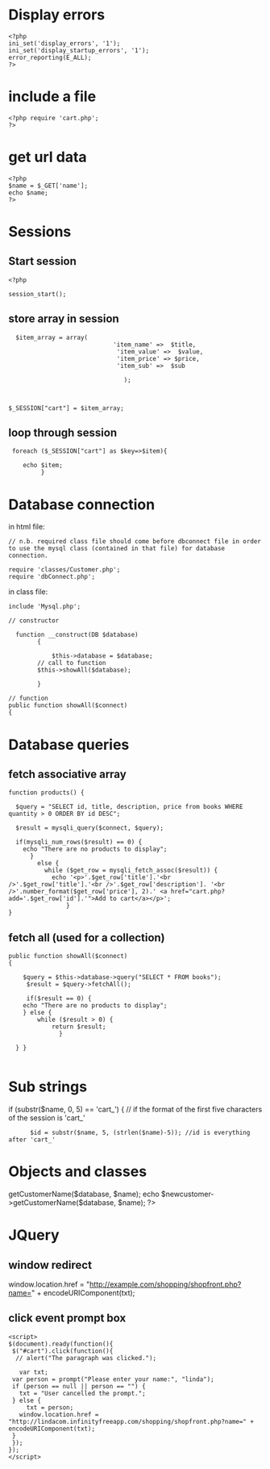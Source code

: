 Display errors
==============

```
<?php 
ini_set('display_errors', '1');
ini_set('display_startup_errors', '1');
error_reporting(E_ALL);
?> 
```

include a file
==============
```
<?php require 'cart.php'; 
?>
```

get url data
=============

```
<?php 
$name = $_GET['name'];
echo $name;
?>
```

Sessions
=========

Start session
--------------

```
<?php

session_start();
```

store array in session
-----------------------
```
  $item_array = array( 
                             'item_name' =>  $title,
                              'item_value' =>  $value,
                              'item_price' => $price,
                              'item_sub' =>  $sub 

                                );  

                                 
              
$_SESSION["cart"] = $item_array;
```

loop through session
------------------------
```
 foreach ($_SESSION["cart"] as $key=>$item){
  
    echo $item; 
         }
```

Database connection
==================

in html file:

```
// n.b. required class file should come before dbconnect file in order to use the mysql class (contained in that file) for database connection.

require 'classes/Customer.php'; 
require 'dbConnect.php';
```

in class file:

```
include 'Mysql.php';

// constructor

  function __construct(DB $database)
        {

            $this->database = $database;
        // call to function
        $this->showAll($database);

        } 
        
// function
public function showAll($connect)
{
```

Database queries
================
fetch associative array
----------------------

```
function products() {

  $query = "SELECT id, title, description, price from books WHERE quantity > 0 ORDER BY id DESC";

  $result = mysqli_query($connect, $query);

  if(mysqli_num_rows($result) == 0) {
    echo "There are no products to display";
      }
        else {
          while ($get_row = mysqli_fetch_assoc($result)) {
            echo '<p>'.$get_row['title'].'<br />'.$get_row['title'].'<br />'.$get_row['description']. '<br />'.number_format($get_row['price'], 2).' <a href="cart.php?add='.$get_row['id'].'">Add to cart</a></p>';
                }
}
```

fetch all (used for a collection)
---------------------------

```
public function showAll($connect)
{

    $query = $this->database->query("SELECT * FROM books");
     $result = $query->fetchAll();
     
     if($result == 0) { 
    echo "There are no products to display"; 
    } else { 
        while ($result > 0) { 
            return $result;
              }

  } }
  
```



Sub strings
===========
 if (substr($name, 0, 5) == 'cart_') { // if the format of the first five characters of the session is 'cart_' 

          $id = substr($name, 5, (strlen($name)-5)); //id is everything after 'cart_'  
          
 Objects and classes
 ===================
 
 <?php
// creates new customer object and gets results of query from the method in customer class
$newcustomer = new Customer ($database, $name);
$newcustomer->getCustomerName($database, $name);

echo $newcustomer->getCustomerName($database, $name);
?>
          
 JQuery
 =======
 
  window redirect
  ----------------
 window.location.href = "http://example.com/shopping/shopfront.php?name=" + encodeURIComponent(txt);
 
 click event prompt box
 ----------------------
 ```
 <script>
$(document).ready(function(){
  $("#cart").click(function(){
   // alert("The paragraph was clicked.");

    var txt;
  var person = prompt("Please enter your name:", "linda");
  if (person == null || person == "") {
    txt = "User cancelled the prompt.";
  } else {
      txt = person;
    window.location.href = "http://lindacom.infinityfreeapp.com/shopping/shopfront.php?name=" + encodeURIComponent(txt);
  }
  });
});
</script>
```
